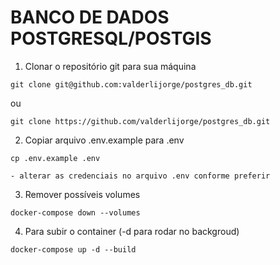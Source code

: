 # BANCO DE DADOS POSTGRESQL/POSTGIS

1. Clonar o repositório git para sua máquina

```
git clone git@github.com:valderlijorge/postgres_db.git
```

ou

```
git clone https://github.com/valderlijorge/postgres_db.git
```

2. Copiar arquivo .env.example para .env

```
cp .env.example .env
```

    - alterar as credenciais no arquivo .env conforme preferir

3. Remover possíveis volumes

```
docker-compose down --volumes
```

4. Para subir o container (-d para rodar no backgroud)

```
docker-compose up -d --build
```
